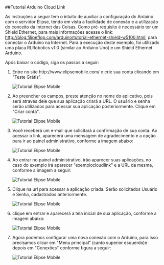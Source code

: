 ##Tutorial Arduino Cloud Link

As instruções a seguir tem o intuito de auxiliar a configuração do Arduino com o servidor Elipse, tendo em vista a facilidade de conexão e a utilização do conceito da Internet das Coisas. Como pré-requisito é necessário ter um Shield Ethernet, para mais informações acesse o link: http://blog.filipeflop.com/arduino/tutorial-ethernet-shield-w5100.html, para conectar o Arduino na Internet. Para a execução deste exemplo, foi utilizado uma placa RLRobotics v1.0 (similar ao Arduino Uno) e um Shield Ethernet Arduino.

Após baixar o código, siga os passos a seguir: 

<ol>
<li>Entre no site http://www.elipsemobile.com/ e crie sua conta clicando em "Teste Grátis".

 ![Tutorial Elipse Mobile](https://github.com/elipsemobile/ArduinoCloudLink/blob/master/Doc/Img/screen1.PNG)
</li> 
<li>Ao preencher os campos, preste atenção no nome do aplicativo, pois será através dele que sua 
aplicação criará a URL. O usuário e senha serão utilizados para acessar sua aplicação posteriormente. 
Clique em "Criar conta".

![Tutorial Elipse Mobile](https://github.com/elipsemobile/ArduinoCloudLink/blob/master/Doc/Img/screen2.PNG)
</li>
<li>Você receberá um e-mail que solicitará a confirmação de sua conta. Ao acessar o link, aparecerá uma mensagem de agradecimento e a opção para ir ao painel administrativo, conforme a imagem abaixo:

![Tutorial Elipse Mobile](https://github.com/elipsemobile/ArduinoCloudLink/blob/master/Doc/Img/screen3.PNG)
</li>
<li>Ao entrar no painel administrativo, irão aparecer suas aplicações, no caso do exemplo irá aparecer "exemplocloudlink" e a URL da mesma, conforme a imagem a seguir:

![Tutorial Elipse Mobile](https://github.com/elipsemobile/ArduinoCloudLink/blob/master/Doc/Img/screen4.PNG)
</li>
<li>Clique na url para acessar a aplicação criada. Serão solicitados Usuário e Senha, cadastrados anteriormente.

![Tutorial Elipse Mobile](https://github.com/elipsemobile/ArduinoCloudLink/blob/master/Doc/Img/screen5.PNG)
</li>
<li>clique em entrar e aparecerá a tela inicial de sua aplicação, conforme a imagem abaixo:

![Tutorial Elipse Mobile](https://github.com/elipsemobile/ArduinoCloudLink/blob/master/Doc/Img/screen6.PNG)
</li>
<li>Agora podemos configurar uma nova conexão com o Arduino, para isso precisamos clicar em "Menu principal" (canto superior esquerdo)e depois em "Conexões" conforme figura a seguir:

![Tutorial Elipse Mobile](https://github.com/elipsemobile/ArduinoCloudLink/blob/master/Doc/Img/screen7.PNG)
</li>
</ol>

